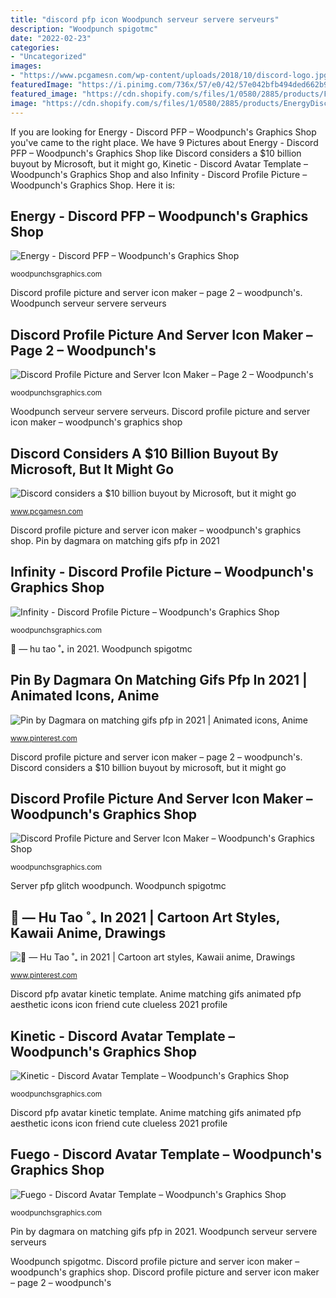 ```yaml
---
title: "discord pfp icon Woodpunch serveur servere serveurs"
description: "Woodpunch spigotmc"
date: "2022-02-23"
categories:
- "Uncategorized"
images:
- "https://www.pcgamesn.com/wp-content/uploads/2018/10/discord-logo.jpg"
featuredImage: "https://i.pinimg.com/736x/57/e0/42/57e042bfb494ded662b9ceaa4fac4e66.jpg"
featured_image: "https://cdn.shopify.com/s/files/1/0580/2885/products/Fuego-Discord-Server-Icon_1200x1200.gif?v=1575418843"
image: "https://cdn.shopify.com/s/files/1/0580/2885/products/EnergyDiscordPFP_1200x1200.jpg?v=1629174624"
---
```


If you are looking for Energy - Discord PFP – Woodpunch&#039;s Graphics Shop you've came to the right place. We have 9 Pictures about Energy - Discord PFP – Woodpunch&#039;s Graphics Shop like Discord considers a $10 billion buyout by Microsoft, but it might go, Kinetic - Discord Avatar Template – Woodpunch&#039;s Graphics Shop and also Infinity - Discord Profile Picture – Woodpunch&#039;s Graphics Shop. Here it is:

## Energy - Discord PFP – Woodpunch&#039;s Graphics Shop

![Energy - Discord PFP – Woodpunch&#039;s Graphics Shop](https://cdn.shopify.com/s/files/1/0580/2885/products/EnergyDiscordPFP_1200x1200.jpg?v=1629174624 "Discord pfp avatar kinetic template")

<small>woodpunchsgraphics.com</small>

Discord profile picture and server icon maker – page 2 – woodpunch&#039;s. Woodpunch serveur servere serveurs

## Discord Profile Picture And Server Icon Maker – Page 2 – Woodpunch&#039;s

![Discord Profile Picture and Server Icon Maker – Page 2 – Woodpunch&#039;s](https://cdn.shopify.com/s/files/1/0580/2885/products/Vivid-Discord-pfp-blue-and-green_large.gif?v=1612052810 "Discord profile picture and server icon maker – page 2 – woodpunch&#039;s")

<small>woodpunchsgraphics.com</small>

Woodpunch serveur servere serveurs. Discord profile picture and server icon maker – woodpunch&#039;s graphics shop

## Discord Considers A $10 Billion Buyout By Microsoft, But It Might Go

![Discord considers a $10 billion buyout by Microsoft, but it might go](https://www.pcgamesn.com/wp-content/uploads/2018/10/discord-logo.jpg "Woodpunch serveur servere serveurs")

<small>www.pcgamesn.com</small>

Discord profile picture and server icon maker – woodpunch&#039;s graphics shop. Pin by dagmara on matching gifs pfp in 2021

## Infinity - Discord Profile Picture – Woodpunch&#039;s Graphics Shop

![Infinity - Discord Profile Picture – Woodpunch&#039;s Graphics Shop](https://cdn.shopify.com/s/files/1/0580/2885/products/Infinity-Discord-pfp_1200x1200.gif?v=1579906679 "🐾 — hu tao ˚₊ in 2021")

<small>woodpunchsgraphics.com</small>

🐾 — hu tao ˚₊ in 2021. Woodpunch spigotmc

## Pin By Dagmara On Matching Gifs Pfp In 2021 | Animated Icons, Anime

![Pin by Dagmara on matching gifs pfp in 2021 | Animated icons, Anime](https://i.pinimg.com/736x/c4/ab/04/c4ab044c115b3a45fe4a3e079055a906.jpg "Woodpunch spigotmc")

<small>www.pinterest.com</small>

Discord profile picture and server icon maker – page 2 – woodpunch&#039;s. Discord considers a $10 billion buyout by microsoft, but it might go

## Discord Profile Picture And Server Icon Maker – Woodpunch&#039;s Graphics Shop

![Discord Profile Picture and Server Icon Maker – Woodpunch&#039;s Graphics Shop](https://cdn.shopify.com/s/files/1/0580/2885/products/Glitch-Discord-Server-Icon-Blue_large.gif?v=1605592369 "🐾 — hu tao ˚₊ in 2021")

<small>woodpunchsgraphics.com</small>

Server pfp glitch woodpunch. Woodpunch spigotmc

## 🐾 — Hu Tao ˚₊ In 2021 | Cartoon Art Styles, Kawaii Anime, Drawings

![🐾 — Hu Tao ˚₊ in 2021 | Cartoon art styles, Kawaii anime, Drawings](https://i.pinimg.com/736x/57/e0/42/57e042bfb494ded662b9ceaa4fac4e66.jpg "Discord profile picture and server icon maker – page 2 – woodpunch&#039;s")

<small>www.pinterest.com</small>

Discord pfp avatar kinetic template. Anime matching gifs animated pfp aesthetic icons icon friend cute clueless 2021 profile

## Kinetic - Discord Avatar Template – Woodpunch&#039;s Graphics Shop

![Kinetic - Discord Avatar Template – Woodpunch&#039;s Graphics Shop](https://cdn.shopify.com/s/files/1/0580/2885/products/Kinetic_Discord_pfp_purple_gold_1200x1200.jpg?v=1575418939 "Pin by dagmara on matching gifs pfp in 2021")

<small>woodpunchsgraphics.com</small>

Discord pfp avatar kinetic template. Anime matching gifs animated pfp aesthetic icons icon friend cute clueless 2021 profile

## Fuego - Discord Avatar Template – Woodpunch&#039;s Graphics Shop

![Fuego - Discord Avatar Template – Woodpunch&#039;s Graphics Shop](https://cdn.shopify.com/s/files/1/0580/2885/products/Fuego-Discord-Server-Icon_1200x1200.gif?v=1575418843 "Discord pfp avatar kinetic template")

<small>woodpunchsgraphics.com</small>

Pin by dagmara on matching gifs pfp in 2021. Woodpunch serveur servere serveurs

Woodpunch spigotmc. Discord profile picture and server icon maker – woodpunch&#039;s graphics shop. Discord profile picture and server icon maker – page 2 – woodpunch&#039;s
